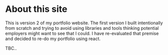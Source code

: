 # About this site

This is version 2 of my portfolio website. The first version I built intentionally from scratch and trying to avoid using libraries and tools thinking potential employers might want to see that I could. I have re-evaluated that premise and decided to re-do my portfolio using react. 

TBC..